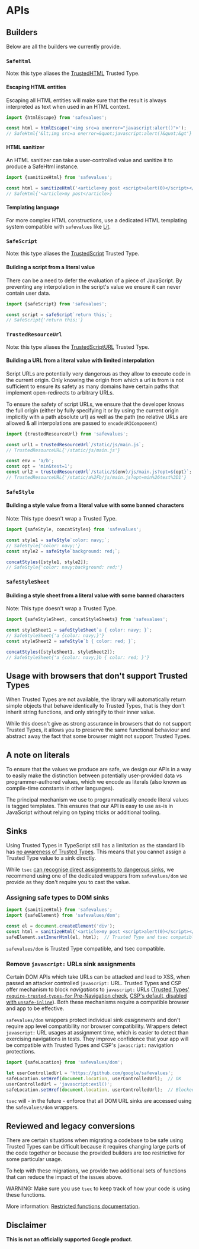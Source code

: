# APIs

## Builders

Below are all the builders we currently provide.

### `SafeHtml`

Note: this type aliases the
[TrustedHTML](https://developer.mozilla.org/en-US/docs/Web/API/TrustedHTML)
Trusted Type.

#### Escaping HTML entities

Escaping all HTML entities will make sure that the result is always interpreted
as text when used in an HTML context.

```typescript
import {htmlEscape} from 'safevalues';

const html = htmlEscape('<img src=a onerror="javascript:alert()">');
// SafeHtml{'&lt;img src=a onerror=&quot;javascript:alert()&quot;&gt'}
```

#### HTML sanitizer

An HTML sanitizer can take a user-controlled value and sanitize it to produce a
SafeHtml instance.

```typescript
import {sanitizeHtml} from 'safevalues';

const html = sanitizeHtml('<article>my post <script>alert(0)</script></article>');
// SafeHtml{'<article>my post</article>}
```

#### Templating language

For more complex HTML constructions, use a dedicated HTML templating system
compatible with `safevalues` like [Lit](https://lit.dev).

### `SafeScript`

Note: this type aliases the
[TrustedScript](https://developer.mozilla.org/en-US/docs/Web/API/TrustedScript)
Trusted Type.

#### Building a script from a literal value

There can be a need to defer the evaluation of a piece of JavaScript. By
preventing any interpolation in the script's value we ensure it can never
contain user data.

```typescript
import {safeScript} from 'safevalues';

const script = safeScript`return this;`;
// SafeScript{'return this;'}
```

### `TrustedResourceUrl`

Note: this type aliases the
[TrustedScriptURL](https://developer.mozilla.org/en-US/docs/Web/API/TrustedScriptURL)
Trusted Type.

#### Building a URL from a literal value with limited interpolation

Script URLs are potentially very dangerous as they allow to execute code in the
current origin. Only knowing the origin from which a url is from is not
sufficient to ensure its safety as many domains have certain paths that
implement open-redirects to arbitrary URLs.

To ensure the safety of script URLs, we ensure that the developer knows the full
origin (either by fully specifying it or by using the current origin implicitly
with a path absolute url) as well as the path (no relative URLs are allowed &
all interpolations are passed to `encodeURIComponent`)

```typescript
import {trustedResourceUrl} from 'safevalues';

const url1 = trustedResourceUrl`/static/js/main.js`;
// TrustedResourceURL{'/static/js/main.js'}

const env = 'a/b';
const opt = 'min&test=1';
const url2 = trustedResourceUrl`/static/${env}/js/main.js?opt=${opt}`;
// TrustedResourceURL{'/static/a%2Fb/js/main.js?opt=min%26test%3D1'}
```

### `SafeStyle`

#### Building a style value from a literal value with some banned characters

Note: This type doesn't wrap a Trusted Type.

```typescript
import {safeStyle, concatStyles} from 'safevalues';

const style1 = safeStyle`color: navy;`;
// SafeStyle{'color: navy;'}
const style2 = safeStyle`background: red;`;

concatStyles([style1, style2]);
// SafeStyle{'color: navy;background: red;'}
```

### `SafeStyleSheet`

#### Building a style sheet from a literal value with some banned characters

Note: This type doesn't wrap a Trusted Type.

```typescript
import {safeStyleSheet, concatStyleSheets} from 'safevalues';

const styleSheet1 = safeStyleSheet`a { color: navy; }`;
// SafeStyleSheet{'a {color: navy;}'}
const styleSheet2 = safeStyle`b { color: red; }`;

concatStyles([styleSheet1, styleSheet2]);
// SafeStyleSheet{'a {color: navy;}b { color: red; }'}
```

## Usage with browsers that don't support Trusted Types

When Trusted Types are not available, the library will automatically return
simple objects that behave identically to Trusted Types, that is they don't
inherit string functions, and only stringify to their inner value.

While this doesn't give as strong assurance in browsers that do not support
Trusted Types, it allows you to preserve the same functional behaviour and
abstract away the fact that some browser might not support Trusted Types.

## A note on literals

To ensure that the values we produce are safe, we design our APIs in a way to
easily make the distinction between potentially user-provided data vs
programmer-authored values, which we encode as literals (also known as
compile-time constants in other languages).

The principal mechanism we use to programmatically encode literal values is
tagged templates. This ensures that our API is easy to use as-is in JavaScript
without relying on typing tricks or additional tooling.

## Sinks

Using Trusted Types in TypeScript still has a limitation as the standard lib has
[no awareness of Trusted Types](https://github.com/microsoft/TypeScript/issues/30024).
This means that you cannot assign a Trusted Type value to a sink directly.

While `tsec`
[can recognise direct assignments to dangerous sinks](https://github.com/google/tsec#writing-trusted-type-compatible-code),
we recommend using one of the dedicated wrappers from `safevalues/dom` we
provide as they don't require you to cast the value.

### Assigning safe types to DOM sinks

```typescript
import {sanitizeHtml} from 'safevalues';
import {safeElement} from 'safevalues/dom';

const el = document.createElement('div');
const html = sanitizeHtml('<article>my post <script>alert(0)</script></article>');
safeElement.setInnerHtml(el, html);  // Trusted Type and tsec compatible
```

`safevalues/dom` is Trusted Type compatible, and tsec compatible.

### Remove `javascript:` URLs sink assignments

Certain DOM APIs which take URLs can be attacked and lead to XSS, when passed an
attacker controlled `javascript:` URL. Trusted Types and CSP offer mechanism to
block *navigations* to `javascript:` URLs
([Trusted Types' `require-trusted-types-for` Pre-Navigation check](https://w3c.github.io/webappsec-trusted-types/dist/spec/#require-trusted-types-for-pre-navigation-check),
[CSP's default, disabled with `unsafe-inline`](https://w3c.github.io/webappsec-csp/#should-block-navigation-request)).
Both these mechanisms require a compatible browser and app to be effective.

`safevalues/dom` wrappers protect individual sink *assignments* and don't
require app level compatibility nor browser compatibility. Wrappers detect
`javascript:` URL usages at assignment time, which is easier to detect than
exercising navigations in tests. They improve confidence that your app will be
compatible with Trusted Types and CSP's `javascript:` navigation protections.

```typescript
import {safeLocation} from 'safevalues/dom';

let userControlledUrl = 'https://github.com/google/safevalues';
safeLocation.setHref(document.location, userControlledUrl);  // OK
userControlledUrl = 'javascript:evil()';
safeLocation.setHref(document.location, userControlledUrl);  // Blocked
```

`tsec` will - in the future - enforce that all DOM URL sinks are accessed using
the `safevalues/dom` wrappers.

## Reviewed and legacy conversions

There are certain situations when migrating a codebase to be safe using Trusted
Types can be difficult because it requires changing large parts of the code
together or because the provided builders are too restrictive for some
particular usage.

To help with these migrations, we provide two additional sets of functions that
can reduce the impact of the issues above.

WARNING: Make sure you use `tsec` to keep track of how your code is using these
functions.

More information:
[Restricted functions documentation](https://github.com/google/safevalues/tree/main/src/restricted).

## Disclaimer

**This is not an officially supported Google product.**
